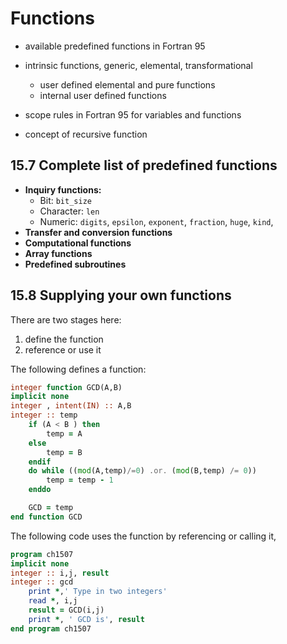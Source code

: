 # Functions

- available predefined functions in Fortran 95

- intrinsic functions, generic, elemental, transformational 

  - user defined elemental and pure functions 
  - internal user defined functions 

- scope rules in Fortran 95 for variables and functions 

- concept of recursive function

  
## 15.7 Complete list of predefined functions 

- **Inquiry functions:**  
  - Bit: `bit_size` 
  - Character: `len` 
  - Numeric: `digits`, `epsilon`, `exponent`, `fraction`, `huge`, `kind`, 
- **Transfer and conversion functions** 
- **Computational functions** 
- **Array functions** 
- **Predefined subroutines**

## 15.8 Supplying your own functions 
There are two stages here: 
1. define the function
2. reference or use it 

The following defines a function: 

```fortran
integer function GCD(A,B)
implicit none 
integer , intent(IN) :: A,B 
integer :: temp 
    if (A < B ) then 
        temp = A 
    else 
        temp = B
    endif 
    do while ((mod(A,temp)/=0) .or. (mod(B,temp) /= 0))
        temp = temp - 1
    enddo 

    GCD = temp 
end function GCD
```

The following code uses the function by referencing or calling it, 

```fortran
program ch1507
implicit none 
integer :: i,j, result 
integer :: gcd 
    print *,' Type in two integers' 
    read *, i,j 
    result = GCD(i,j)
    print *, ' GCD is', result 
end program ch1507
```

